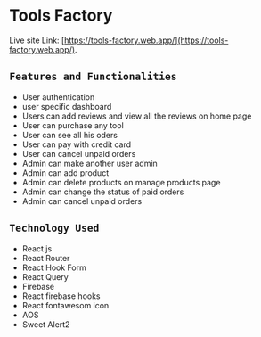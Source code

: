 # Tools Factory

Live site Link:  [https://tools-factory.web.app/](https://tools-factory.web.app/).

## `Features and Functionalities`
* User authentication
* user specific dashboard
* Users can add reviews and view all the reviews on home page
* User can purchase any tool
* User can see all his oders
* User can pay with credit card 
* User can cancel unpaid orders
* Admin can make another user admin
* Admin can add product
* Admin can delete products on manage products page
* Admin can change the status of paid orders
* Admin can cancel unpaid orders

## `Technology Used`
* React js
* React Router
* React Hook Form
* React Query
* Firebase
* React firebase hooks
* React fontawesom icon
* AOS
* Sweet Alert2
